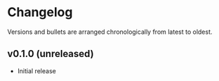 # Changelog

Versions and bullets are arranged chronologically from latest to oldest.

## v0.1.0 (unreleased)

- Initial release
